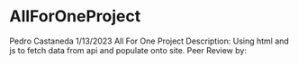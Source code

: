 # AllForOneProject

Pedro Castaneda
1/13/2023
All For One Project
Description: Using html and js to fetch data from api and populate onto site.
Peer Review by:
